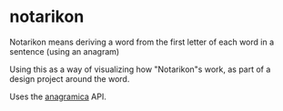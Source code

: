 # notarikon
Notarikon means deriving a word from the first letter of each word in a sentence (using an anagram)

Using this as a way of visualizing how "Notarikon"s work, as part of a design project around the word.

Uses the [anagramica](http://www.anagramica.com/) API.
